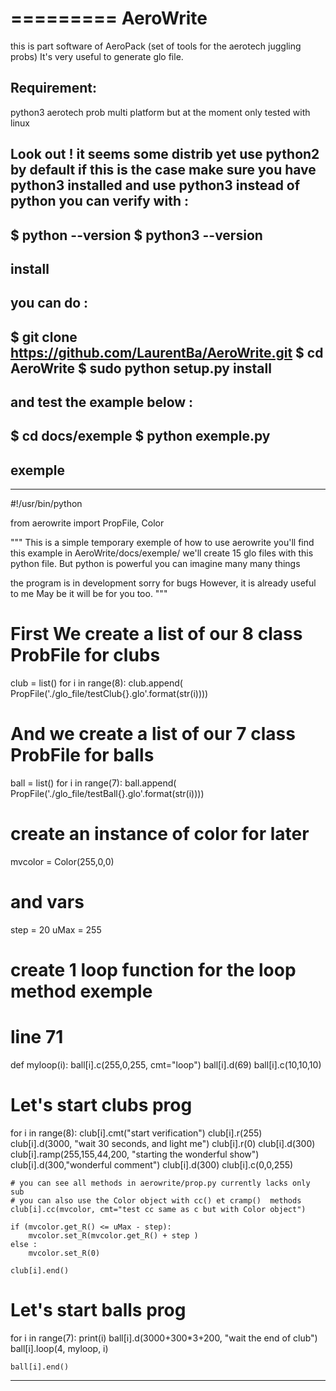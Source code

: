 =========
AeroWrite
=========

this is part software of AeroPack (set of tools for the aerotech juggling probs)
It's very useful to generate glo file.

Requirement:
------------
python3 
aerotech prob
multi platform but at the moment only tested with linux

Look out ! it seems some distrib  yet use python2 by default
if this is the case
make sure you have python3 installed
and use python3 instead of python 
you can verify with :
---
$ python --version 
$ python3 --version
---

install
-------

you can do :
---
$ git clone https://github.com/LaurentBa/AeroWrite.git
$ cd AeroWrite
$ sudo python setup.py install
---
and test the example below :
---
$ cd docs/exemple
$ python exemple.py
---

exemple
-------
---
#!/usr/bin/python

from aerowrite import PropFile, Color

"""
This is a simple temporary exemple of how to use aerowrite
you'll find this example in AeroWrite/docs/exemple/
we'll create 15 glo files with this python file.
But python is powerful you can imagine many many things

the program is in development sorry for bugs
However, it is already useful to me
May be it will be for you too.
"""

# First We create a list of our 8 class ProbFile for clubs

club = list()
for i in range(8):
    club.append( PropFile('./glo_file/testClub{}.glo'.format(str(i))))


# And we create a list of our 7 class ProbFile for balls
ball = list()
for i in range(7):
    ball.append( PropFile('./glo_file/testBall{}.glo'.format(str(i))))


# create an instance of color for later
mvcolor = Color(255,0,0)
# and vars
step = 20
uMax = 255



# create 1 loop function for the loop method exemple
# line 71
def myloop(i):
    ball[i].c(255,0,255, cmt="loop")
    ball[i].d(69)
    ball[i].c(10,10,10)


# Let's start clubs prog
for i in range(8):
    club[i].cmt("start verification")
    club[i].r(255)
    club[i].d(3000, "wait 30 seconds, and light me")
    club[i].r(0)
    club[i].d(300)
    club[i].ramp(255,155,44,200, "starting the wonderful show")
    club[i].d(300,"wonderful comment")
    club[i].d(300)
    club[i].c(0,0,255)

    # you can see all methods in aerowrite/prop.py currently lacks only sub
    # you can also use the Color object with cc() et cramp()  methods
    club[i].cc(mvcolor, cmt="test cc same as c but with Color object")

    if (mvcolor.get_R() <= uMax - step):
        mvcolor.set_R(mvcolor.get_R() + step )
    else :
        mvcolor.set_R(0)

    club[i].end()


# Let's start balls prog
for i in range(7):
    print(i)
    ball[i].d(3000+300*3+200, "wait the end of club")
    ball[i].loop(4, myloop, i)
    
    ball[i].end()
---
